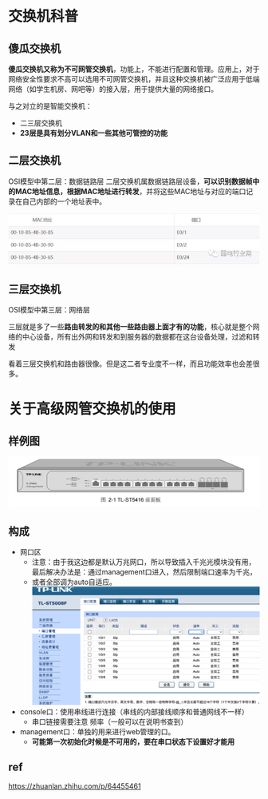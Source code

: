 # 交换机科普

## 傻瓜交换机

**傻瓜交换机又称为不可网管交换机**，功能上，不能进行配置和管理。应用上，对于网络安全性要求不高可以选用不可网管交换机，并且这种交换机被广泛应用于低端网络（如学生机房、网吧等）的接入层，用于提供大量的网络接口。

与之对立的是智能交换机：

- 二三层交换机
- **23层是具有划分VLAN和一些其他可管控的功能**


## 二层交换机
OSI模型中第二层：数据链路层
二层交换机属数据链路层设备，**可以识别数据帧中的MAC地址信息，根据MAC地址进行转发**，并将这些MAC地址与对应的端口记录在自己内部的一个地址表中。

![img](https://raw.githubusercontent.com/kengerlwl/kengerlwl.github.io/refs/heads/master/image/31ef45cee04598c98173b1d8cb4cf232/237ed77803ef9df0805f5ed2adc4864c.png)

## 三层交换机

OSI模型中第三层：网络层

三层就是多了一些**路由转发的和其他一些路由器上面才有的功能**，核心就是整个网络的中心设备，所有出外网和转发和到服务器的数据都在这台设备处理，过滤和转发



看着三层交换机和路由器很像。但是这二者专业度不一样，而且功能效率也会差很多。







# 关于高级网管交换机的使用



## 样例图

![refs/heads/master/image-20230324112434669](https://raw.githubusercontent.com/kengerlwl/kengerlwl.github.io/refs/heads/master/image/31ef45cee04598c98173b1d8cb4cf232/6dcf42648b7fe79c768db357a8bd3608.png)



## 构成

- 网口区
  - 注意：由于我这边都是默认万兆网口，所以导致插入千兆光模块没有用，最后解决办法是：通过management口进入，然后限制端口速率为千兆，
  - 或者全部调为auto自适应。![refs/heads/master/image-20230324131713450](https://raw.githubusercontent.com/kengerlwl/kengerlwl.github.io/refs/heads/master/image/31ef45cee04598c98173b1d8cb4cf232/d68113edfd9354c614709fd5bc1ccf82.png)
- console口：使用串线进行连接（串线的内部接线顺序和普通网线不一样）
  - 串口链接需要注意 频率（一般可以在说明书查到）
- management口：单独的用来进行web管理的口。
  - **可能第一次初始化时候是不可用的，要在串口状态下设置好才能用**





## ref

https://zhuanlan.zhihu.com/p/64455461


